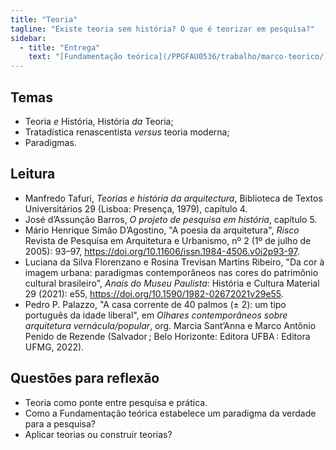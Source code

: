 ```yaml
---
title: "Teoria"
tagline: "Existe teoria sem história? O que é teorizar em pesquisa?"
sidebar:
  - title: "Entrega"
    text: "[Fundamentação teórica](/PPGFAU0536/trabalho/marco-teorico/)"
---
```


## Temas ##

- Teoria *e* História, História *da* Teoria;
- Tratadística renascentista *versus* teoria moderna;
- Paradigmas.

## Leitura ##

- Manfredo Tafuri, *Teorias e história da arquitectura*, Biblioteca de
  Textos Universitários 29 (Lisboa: Presença, 1979), capítulo 4.
- José d’Assunção Barros, *O projeto de pesquisa em história*, capítulo 5.
- Mário Henrique Simão D’Agostino, "A poesia da arquitetura", *Risco*
  Revista de Pesquisa em Arquitetura e Urbanismo, nº 2 (1º de julho de
  2005): 93–97, <https://doi.org/10.11606/issn.1984-4506.v0i2p93-97>.
- Luciana da Silva Florenzano e Rosina Trevisan Martins Ribeiro, "Da cor
  à imagem urbana: paradigmas contemporâneos nas cores do patrimônio
  cultural brasileiro", *Anais do Museu Paulista*: História e Cultura
  Material 29 (2021): e55, <https://doi.org/10.1590/1982-02672021v29e55>.
- Pedro P. Palazzo, "A casa corrente de 40 palmos (± 2): um tipo
  português da idade liberal", em *Olhares contemporâneos sobre
  arquitetura vernácula/popular*, org. Marcia Sant’Anna e Marco Antônio
  Penido de Rezende (Salvador ; Belo Horizonte: Editora UFBA : Editora
  UFMG, 2022).

## Questões para reflexão ##

- Teoria como ponte entre pesquisa e prática.
- Como a Fundamentação teórica estabelece um paradigma da verdade para a
  pesquisa?
-  Aplicar teorias ou construir teorias?

